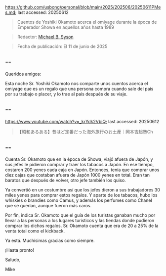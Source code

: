 https://github.com/usbong/personal/blob/main/2025/202506/20250611PMes.md; last accessed: 20250612

> Cuentos de Yoshiki Okamoto acerca el omiyage durante la época de Emperador Showa en aquellos años hasta 1989

> Redactor: [Michael B. Syson](https://www.linkedin.com/in/michaelsyson/)

> Fecha de publicación: El 11 de junio de 2025

## --

Queridos amigos:

Esta noche Sr. Yoshiki Okamoto nos comparte unos cuentos acerca el omiyage que es un regalo que una persona compra cuando sale del país por su trabajo o placer, y lo trae al país después de su viaje.

## --

https://www.youtube.com/watch?v=_krYdk2VbiQ; last accessed: 20250612

> 【昭和あるある】昔はど定番だった海外旅行のお土産｜岡本吉起塾Ch

## --

Cuenta Sr. Okamoto que en la época de Showa, viajó afuera de Japón, y sus jefes le pidieron comprar y traer los tabacos a Japón. En ese tiempo, costaron 200 yenes cada caja en Japón. Entonces, tenía que comprar unos diez cajas que costaban afuera de Japón 1000 yenes en total. Eran tan baratos que después de volver, otro jefe también los quiso.

Ya convertió en un costumbre así que los jefes dieron a sus trabajadores 30 miles yenes para comprar estos regalos. Y aparte de los tabacos, hubo los whiskies o brandies como Camus, y además los perfumes como Chanel que se querían, aunque fueron más caros.

Por fin, indica Sr. Okamoto que el guía de los turistas ganaban mucho por llevar a las personas a los lugares turisticos y las tiendas donde pudieron comprar los dichos regalos. Sr. Okamoto cuenta que era de 20 a 25% de la venta total como el kickback.

Ya está. Muchísimas gracias como siempre.

¡Hasta pronto!

Saludo,

Mike